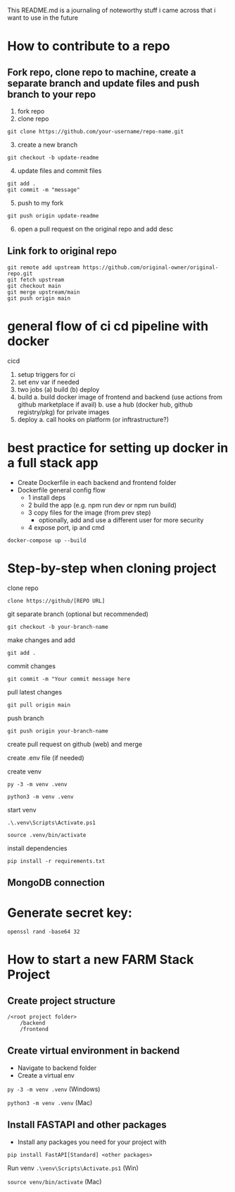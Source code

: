 This README.md is a journaling of noteworthy stuff i came across that i want to use in the future

# How to contribute to a repo

## Fork repo, clone repo to machine, create a separate branch and update files and push branch to your repo

1. fork repo
2. clone repo
```
git clone https://github.com/your-username/repo-name.git
```
3. create a new branch
```
git checkout -b update-readme
```
4. update files and commit files
```
git add .
git commit -m "message"
```
5. push to my fork
```
git push origin update-readme
```
6. open a pull request on the original repo and add desc

## Link fork to original repo
```
git remote add upstream https://github.com/original-owner/original-repo.git
git fetch upstream
git checkout main
git merge upstream/main
git push origin main
```

# general flow of ci cd pipeline with docker

cicd
1. setup triggers for ci
2. set env var if needed
3. two jobs (a) build (b) deploy
4. build
    a. build docker image of frontend and backend (use actions from github marketplace if avail)
    b. use a hub (docker hub, github registry/pkg) for private images
5. deploy
    a. call hooks on platform (or inftrastructure?)


# best practice for setting up docker in a full stack app

- Create Dockerfile in each backend and frontend folder
- Dockerfile general config flow
    - 1 install deps
    - 2 build the app (e.g. npm run dev or npm run build)
    - 3 copy files for the image (from prev step)
        - optionally, add and use a different user for more security
    - 4 expose port, ip and cmd


```
docker-compose up --build
```

# Step-by-step when cloning project

clone repo

```
clone https://github/[REPO URL]
```

git separate branch (optional but recommended)

```
git checkout -b your-branch-name
````

make changes and add

```
git add .
```

commit changes

```
git commit -m "Your commit message here
```

pull latest changes

```
git pull origin main
```

push branch

```
git push origin your-branch-name
```

create pull request on github (web) and merge

create .env file (if needed)

create venv

```Windows
py -3 -m venv .venv
```

```MacOS
python3 -m venv .venv
```

start venv

```
.\.venv\Scripts\Activate.ps1
```

```
source .venv/bin/activate
```

install dependencies

```
pip install -r requirements.txt
```

## MongoDB connection




# Generate secret key:

``openssl rand -base64 32``

# How to start a new FARM Stack Project

## Create project structure

```
/<root project folder>
    /backend
    /frontend
```

## Create virtual environment in backend

- Navigate to backend folder
- Create a virtual env

``py -3 -m venv .venv`` (Windows)

``python3 -m venv .venv`` (Mac)

## Install FASTAPI and other packages

- Install any packages you need for your project with

``pip install FastAPI[Standard] <other packages>``

Run venv
``.\venv\Scripts\Activate.ps1`` (Win)

``source venv/bin/activate`` (Mac)
